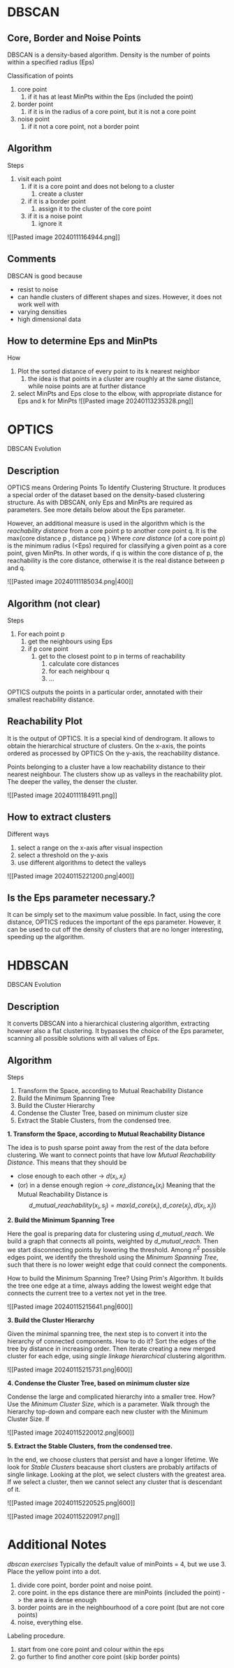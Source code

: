 # DBSCAN
## Core, Border and Noise Points
DBSCAN is a density-based algorithm.
Density is the number of points within a specified radius (Eps)

Classification of points
1. core point
	1. if it has at least MinPts within the Eps (included the point)
2. border point
	1. if it is in the radius of a core point, but it is not a core point
3. noise point
	1. if it not a core point, not a border point

## Algorithm
Steps
1. visit each point
	1. if it is a core point and does not belong to a cluster
		1. create a cluster
	2. if it is a border point
		1. assign it to the cluster of the core point
	3. if it is a noise point
		1. ignore it


![[Pasted image 20240111164944.png]]

## Comments
DBSCAN is good because
- resist to noise
- can handle clusters of different shapes and sizes.
However, it does not work well with
- varying densities
- high dimensional data

## How to determine Eps and MinPts
How
1. Plot the sorted distance of every point to its k nearest neighbor
	1. the idea is that points in a cluster are roughly at the same distance, while noise points are at further distance
2. select MinPts and Eps close to the elbow, with appropriate distance for Eps and k for MinPts
![[Pasted image 20240113235328.png]]


# OPTICS
DBSCAN Evolution
## Description
OPTICS means Ordering Points To Identify Clustering Structure.
It produces a special order of the dataset based on the density-based clustering structure.
As with DBSCAN, only Eps and MinPts are required as parameters. See more details below about the Eps parameter.

However, an additional measure is used in the algorithm which is the *reachability distance* from a core point p to another core point q.
It is the max{core distance p , distance pq }
Where *core distance* (of a core point p) is the minimum radius (<Eps) required for classifying a given point as a core point, given MinPts.
In other words, if q is within the core distance of p, the reachability is the core distance, otherwise it is the real distance between p and q.

![[Pasted image 20240111185034.png|400]]
## Algorithm (not clear)
Steps
1. For each point p
	1. get the neighbours using Eps
	2. if p core point
		1. get to the closest point to p in terms of reachability
			1. calculate core distances
			2. for each neighbour q
			3. ...

OPTICS outputs the points in a particular order, annotated with their smallest reachability distance.

## Reachability Plot
It is the output of OPTICS. It is a special kind of dendrogram.
It allows to obtain the hierarchical structure of clusters.
On the x-axis, the points ordered as processed by OPTICS
On the y-axis, the reachability distance.

Points belonging to a cluster have a low reachability distance to their nearest neighbour.
The clusters show up as valleys in the reachability plot.
The deeper the valley, the denser the cluster.

![[Pasted image 20240111184911.png]]
## How to extract clusters
Different ways
1. select a range on the x-axis after visual inspection
2. select a threshold on the y-axis
3. use different algorithms to detect the valleys

![[Pasted image 20240115221200.png|400]]
## Is the Eps parameter necessary.?
It can be simply set to the maximum value possible.
In fact, using the core distance, OPTICS reduces the important of the eps parameter.
However, it can be used to cut off the density of clusters that are no longer interesting, speeding up the algorithm.

# HDBSCAN
DBSCAN Evolution
## Description
It converts DBSCAN into a hierarchical clustering algorithm, extracting however also a flat clustering.
It bypasses the choice of the Eps parameter, scanning all possible solutions with all values of Eps.
## Algorithm
Steps
1. Transform the Space, according to Mutual Reachability Distance
2. Build the Minimum Spanning Tree
3. Build the Cluster Hierarchy
4. Condense the Cluster Tree, based on minimum cluster size
5. Extract the Stable Clusters, from the condensed tree.

**1. Transform the Space, according to Mutual Reachability Distance**

The idea is to push sparse point away from the rest of the data before clustering.
We want to connect points that have low *Mutual Reachability Distance*.
This means that they should be
- close enough to each other -> $d(x_i,x_j)$
- (or) in a dense enough region -> $core\_distance_k(x_i)$
Meaning that the Mutual Reachability Distance is
$$d\_mutual\_reachability(x_i,s_j)=max (d\_core(x_i),d\_core(x_j),d(x_i,x_j))$$

**2. Build the Minimum Spanning Tree**

Here the goal is preparing data for clustering using $d\_mutual\_reach$.
We build a graph that connects all points, weighted by $d\_mutual\_reach$.
Then we start disconnecting points by lowering the threshold.
Among $n^2$ possible edges point, we identify the threshold using the *Minimum Spanning Tree*, such that there is no lower weight edge that could connect the components.

How to build the Minimum Spanning Tree?
Using Prim's Algorithm. It builds the tree one edge at a time, always adding the lowest weight edge that connects the current tree to a vertex not yet in the tree.

![[Pasted image 20240115215641.png|600]]

**3. Build the Cluster Hierarchy**

Given the minimal spanning tree, the next step is to convert it into the hierarchy of connected components.
How to do it?
Sort the edges of the tree by distance in increasing order.
Then iterate creating a new merged cluster for each edge, using *single linkage hierarchical* clustering algorithm.

![[Pasted image 20240115215731.png|600]]

**4. Condense the Cluster Tree, based on minimum cluster size**

Condense the large and complicated hierarchy into a smaller tree.
How?
Use the *Minimum Cluster Size*, which is a parameter.
Walk through the hierarchy top-down and compare each new cluster with the Minimum Cluster Size.
If 


![[Pasted image 20240115220012.png|600]]


**5. Extract the Stable Clusters, from the condensed tree.**

In the end, we choose clusters that persist and have a longer lifetime.
We look for *Stable Clusters* beacause short clusters are probably artifacts of single linkage.
Looking at the plot, we select clusters with the greatest area.
If we select a cluster, then we cannot select any cluster that is descendant of it.

![[Pasted image 20240115220525.png|600]]

![[Pasted image 20240115220917.png]]


# Additional Notes
*dbscan exercises*
Typically the default value of minPoints = 4, but we use 3.
Place the yellow point into a dot.
1. divide core point, border point and noise point.
2. core point. in the eps distance there are minPoints (included the point) -> the area is dense enough
3. border points are in the neighbourhood of a core point (but are not core points)
4. noise, everything else.

Labeling procedure.
1. start from one core point and colour within the eps
2. go further to find another core point (skip border points)